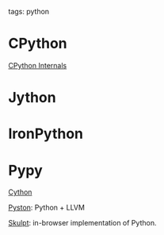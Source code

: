 tags: python

# CPython

[CPython Internals](http://pgbovine.net/cpython-internals.htm)

# Jython

# IronPython

# Pypy

[Cython](http://cython.org/)

[Pyston](https://github.com/dropbox/pyston): Python + LLVM

[Skulpt](http://www.skulpt.org/): in-browser implementation of Python.
